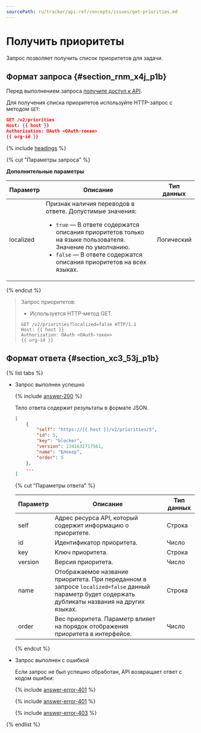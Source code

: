 ```yaml
---
sourcePath: ru/tracker/api-ref/concepts/issues/get-priorities.md
---
```

# Получить приоритеты

Запрос позволяет получить список приоритетов для задачи.

## Формат запроса {#section_rnm_x4j_p1b}

Перед выполнением запроса [получите доступ к API](../access.md).

Для получения списка приоритетов используйте HTTP-запрос с методом `GET`:

```json
GET /v2/priorities
Host: {{ host }}
Authorization: OAuth <OAuth-токен>
{{ org-id }}
```

{% include [headings](../../../_includes/tracker/api/headings.md) %}

{% cut "Параметры запроса" %}

**Дополнительные параметры**

Параметр | Описание | Тип данных
----- | ----- | -----
localized |  Признак наличия переводов в ответе. Допустимые значения: <ul><li>`true` — В ответе содержатся описания приоритетов только на языке пользователя. Значение по умолчанию.</li><li>`false` — В ответе содержатся описания приоритетов на всех языках.</li></ul> | Логический

{% endcut %}

> Запрос приоритетов:
> 
> - Используется HTTP-метод GET.
> 
> ```
> GET /v2/priorities?localized=false HTTP/1.1
> Host: {{ host }}
> Authorization: OAuth <OAuth-токен>
> {{ org-id }}
> ```

## Формат ответа {#section_xc3_53j_p1b}

{% list tabs %}

- Запрос выполнен успешно

    {% include [answer-200](../../../_includes/tracker/api/answer-200.md) %} 

    Тело ответа содержит результаты в формате JSON.
    
    ```json
    [
        {
            "self": "https://{{ host }}/v2/priorities/5",
            "id": 5,
            "key": "blocker",
            "version": 1341632717561,
            "name": "Блокер",
            "order": 5
        },
        ...
    ]  
    ```

    {% cut "Параметры ответа" %}

    Параметр | Описание | Тип данных
    ----- | ----- | -----
    self | Адрес ресурса API, который содержит информацию о приоритете. | Строка
    id | Идентификатор приоритета. | Число
    key | Ключ приоритета. | Строка
    version | Версия приоритета. | Число
    name | Отображаемое название приоритета. При переданном в запросе `localized=false` данный параметр будет содержать дубликаты названия на других языках. | Строка
    order | Вес приоритета. Параметр влияет на порядок отображения приоритета в интерфейсе. | Число

    {% endcut %}

- Запрос выполнен с ошибкой

    Если запрос не был успешно обработан, API возвращает ответ с кодом ошибки:

    {% include [answer-error-401](../../../_includes/tracker/api/answer-error-400.md) %}

    {% include [answer-error-401](../../../_includes/tracker/api/answer-error-401.md) %}

    {% include [answer-error-403](../../../_includes/tracker/api/answer-error-403.md) %}

{% endlist %}
